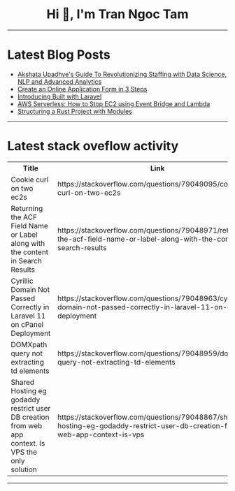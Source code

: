 <h1 align="center">Hi 👋, I'm Tran Ngoc Tam</h1>

---

# Latest Blog Posts 
<!-- BLOG-POST-LIST:START -->
- [Akshata Upadhye&#39;s Guide To Revolutionizing Staffing with Data Science, NLP and Advanced Analytics](https://dev.to/mariliatirachi62/akshata-upadhyes-guide-to-revolutionizing-staffing-with-data-science-nlp-and-advanced-analytics-1feh)
- [Create an Online Application Form in 3 Steps](https://dev.to/domfive/create-an-online-application-form-in-3-steps-304a)
- [Introducing Built with Laravel](https://dev.to/arafatweb/introducing-built-with-laravel-1a9e)
- [AWS Serverless: How to Stop EC2 using Event Bridge and Lambda](https://dev.to/bhatiagirish/aws-serverless-how-to-stop-ec2-using-event-bridge-and-lambda-go5)
- [Structuring a Rust Project with Modules](https://dev.to/tekklinuxx/structuring-a-rust-project-with-modules-26h)
<!-- BLOG-POST-LIST:END -->

---

# Latest stack oveflow activity
<table>
  <tr><th>Title</th><th>Link</th></tr>
  <!-- STACKOVERFLOW:START --><tr><td>Cookie curl on two ec2s</td><td>https://stackoverflow.com/questions/79049095/cookie-curl-on-two-ec2s</td></tr><tr><td>Returning the ACF Field Name or Label along with the content in Search Results</td><td>https://stackoverflow.com/questions/79048971/returning-the-acf-field-name-or-label-along-with-the-content-in-search-results</td></tr><tr><td>Cyrillic Domain Not Passed Correctly in Laravel 11 on cPanel Deployment</td><td>https://stackoverflow.com/questions/79048963/cyrillic-domain-not-passed-correctly-in-laravel-11-on-cpanel-deployment</td></tr><tr><td>DOMXpath query not extracting td elements</td><td>https://stackoverflow.com/questions/79048959/domxpath-query-not-extracting-td-elements</td></tr><tr><td>Shared Hosting eg godaddy restrict user DB creation from web app context. Is VPS the only solution</td><td>https://stackoverflow.com/questions/79048867/shared-hosting-eg-godaddy-restrict-user-db-creation-from-web-app-context-is-vps</td></tr><!-- STACKOVERFLOW:END -->
</table>

---


